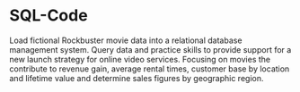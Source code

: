 # SQL-Code
Load fictional Rockbuster movie data into a relational database management system. Query data and practice skills to provide support for a new launch strategy for online video services. Focusing on movies the contribute to revenue gain, average rental times, customer base by location and lifetime value and determine sales figures by geographic region.
